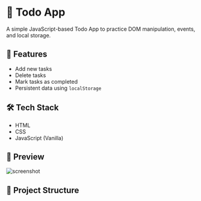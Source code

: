# 📝 Todo App

A simple JavaScript-based Todo App to practice DOM manipulation, events, and local storage.

## 🚀 Features
- Add new tasks
- Delete tasks
- Mark tasks as completed
- Persistent data using `localStorage`

## 🛠️ Tech Stack
- HTML
- CSS
- JavaScript (Vanilla)

## 📸 Preview
![screenshot](screenshot.png) <!-- Add one later if you'd like -->

## 📂 Project Structure
